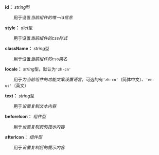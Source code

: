**id：** *string*型

　　用于设置*当前组件的唯一id信息*

**style：** *dict*型

　　用于设置*当前组件的css样式*

**className：** *string*型

　　用于设置*当前组件的css类名*

**locale：** *string*型，默认为`'zh-cn'`

　　用于*为当前组件的功能文案设置语言*，可选的有`'zh-cn'`（简体中文）、`'en-us'`（英文）

**text：** *string*型

　　用于*设置复制文本内容*

**beforeIcon：** *组件型*

　　用于*设置复制前的提示内容*

**afterIcon：** *组件型*

　　用于*设置复制后的提示内容*